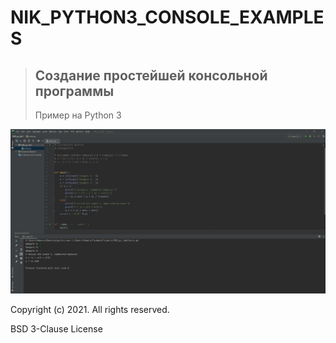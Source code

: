 # NIK_PYTHON3_CONSOLE_EXAMPLES

>## Создание простейшей консольной программы ##
>Пример на Python 3

![Screenshot](Screenshot_1.png)

Copyright (c) 2021.
All rights reserved.

BSD 3-Clause License


